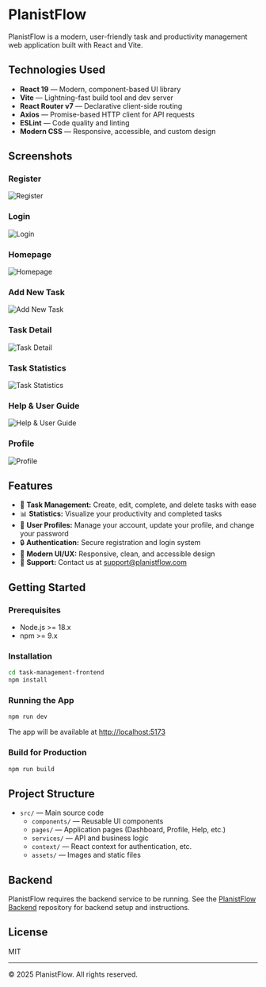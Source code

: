 # PlanistFlow

PlanistFlow is a modern, user-friendly task and productivity management web application built with React and Vite.

## Technologies Used

- **React 19** — Modern, component-based UI library
- **Vite** — Lightning-fast build tool and dev server
- **React Router v7** — Declarative client-side routing
- **Axios** — Promise-based HTTP client for API requests
- **ESLint** — Code quality and linting
- **Modern CSS** — Responsive, accessible, and custom design

## Screenshots

### Register
![Register](./screenshots/register.png)

### Login
![Login](./screenshots/login.png)

### Homepage
![Homepage](./screenshots/homepage.png)

### Add New Task
![Add New Task](./screenshots/add-new-task.png)

### Task Detail
![Task Detail](./screenshots/task-detail.png)

### Task Statistics
![Task Statistics](./screenshots/statistics.png)

### Help & User Guide
![Help & User Guide](./screenshots/help.png)

### Profile
![Profile](./screenshots/profile.png)

## Features

- 📝 **Task Management:** Create, edit, complete, and delete tasks with ease
- 📊 **Statistics:** Visualize your productivity and completed tasks
- 👤 **User Profiles:** Manage your account, update your profile, and change your password
- 🔒 **Authentication:** Secure registration and login system
- 🌙 **Modern UI/UX:** Responsive, clean, and accessible design
- 📨 **Support:** Contact us at [support@planistflow.com](mailto:support@planistflow.com)

## Getting Started

### Prerequisites
- Node.js >= 18.x
- npm >= 9.x

### Installation

```bash
cd task-management-frontend
npm install
```

### Running the App

```bash
npm run dev
```

The app will be available at [http://localhost:5173](http://localhost:5173)

### Build for Production

```bash
npm run build
```

## Project Structure

- `src/` — Main source code
  - `components/` — Reusable UI components
  - `pages/` — Application pages (Dashboard, Profile, Help, etc.)
  - `services/` — API and business logic
  - `context/` — React context for authentication, etc.
  - `assets/` — Images and static files

## Backend
PlanistFlow requires the backend service to be running. See the [PlanistFlow Backend](https://github.com/hsynkbulut/PlanistFlow-Backend) repository for backend setup and instructions.

## License
MIT

---

© 2025 PlanistFlow. All rights reserved.

